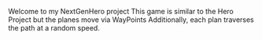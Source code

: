 Welcome to my NextGenHero project
This game is similar to the Hero Project but the planes move via WayPoints
Additionally, each plan traverses the path at a random speed. 